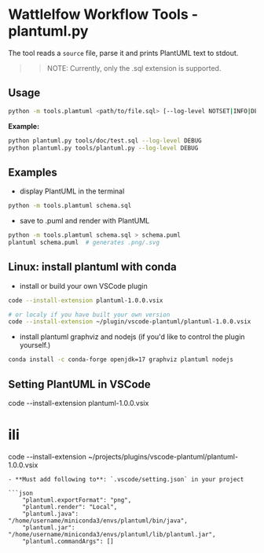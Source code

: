 # Wattlelfow Workflow Tools - plantuml.py

The tool reads a `source` file, parse it and prints PlantUML text to stdout.

>> NOTE: Currently, only the .sql extension is supported.

## Usage
```bash
python -m tools.plamtuml <path/to/file.sql> [--log-level NOTSET|INFO|DEBUG|WARNING|ERROR]
```
**Example:**
```bash
python plantuml.py tools/doc/test.sql --log-level DEBUG
python plantuml.py tools/plantuml.py --log-level DEBUG
```

## Examples

- display PlantUML in the terminal
```bash
python -m tools.plamtuml schema.sql
```
- save to .puml and render with PlantUML
```bash
python -m tools.plamtuml schema.sql > schema.puml
plantuml schema.puml  # generates .png/.svg
```

## Linux: install plantuml with conda
- install or build your own VSCode plugin
```bash
code --install-extension plantuml-1.0.0.vsix

# or localy if you have built your own version
code --install-extension ~/plugin/vscode-plantuml/plantuml-1.0.0.vsix
```

- install plantuml graphviz and nodejs (if you'd like to control the plugin yourself.)
```bash
conda install -c conda-forge openjdk=17 graphviz plantuml nodejs
```

## Setting PlantUML in VSCode
code --install-extension plantuml-1.0.0.vsix
#  ili 
code --install-extension ~/projects/plugins/vscode-plantuml/plantuml-1.0.0.vsix
```
- **Must add following to**: `.vscode/setting.json` in your project

```json
    "plantuml.exportFormat": "png",
    "plantuml.render": "Local",
    "plantuml.java": "/home/username/miniconda3/envs/plantuml/bin/java",
    "plantuml.jar": "/home/username/miniconda3/envs/plantuml/lib/plantuml.jar",
    "plantuml.commandArgs": []
```
